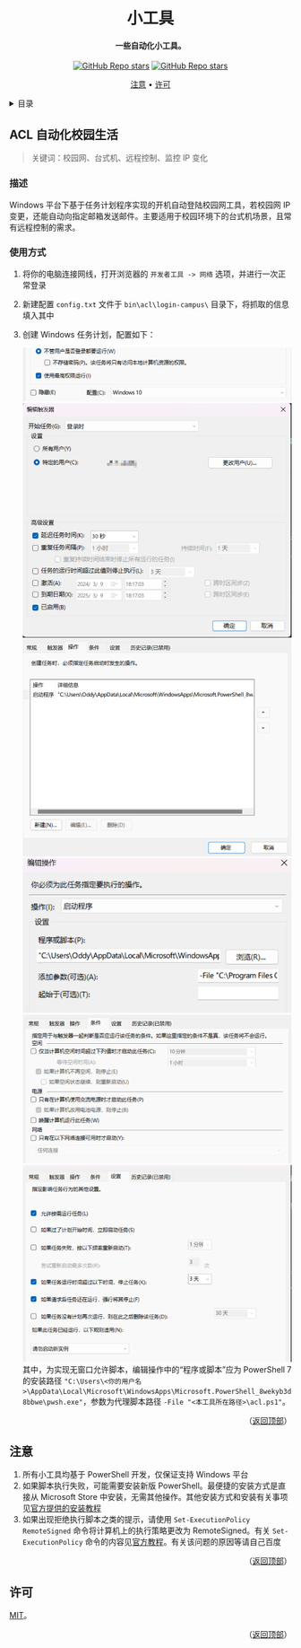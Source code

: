 <!-- Title -->
<a name="readme-top"></a>
<div align="center">
   <h1>小工具</h1>
   <h4>一些自动化小工具。</h4>
   <p>
      <a href="../../stargazers"><img alt="GitHub Repo stars" src="https://img.shields.io/github/stars/Charlott2/small-tools?style=flat"/></a>
      <a href="LICENSE"><img alt="GitHub Repo stars" src="https://img.shields.io/github/license/Charlott2/small-tools"/></a>
   </p>
   <p>
      <a href="#注意">注意</a> •
      <a href="#许可">许可</a>
   </p>
</div>

<!-- Table of Contents -->
<details>
   <summary>目录</summary>
   <ol>
      <li>
         <a href="#acl-自动化校园生活">ACL 自动化校园生活</a>
      </li>
      <li><a href="#注意">注意</a></li>
      <li><a href="#许可">许可</a></li>
   </ol>
</details>

<!-- ACL -->
## ACL 自动化校园生活

> 关键词：校园网、台式机、远程控制、监控 IP 变化

### 描述

Windows 平台下基于任务计划程序实现的开机自动登陆校园网工具，若校园网 IP 变更，还能自动向指定邮箱发送邮件。主要适用于校园环境下的台式机场景，且常有远程控制的需求。

### 使用方式

1. 将你的电脑连接网线，打开浏览器的 `开发者工具 -> 网络` 选项，并进行一次正常登录
2. 新建配置 `config.txt` 文件于 `bin\acl\login-campus\` 目录下，将抓取的信息填入其中
3. 创建 Windows 任务计划，配置如下：

   ![](docs/1.png)
   ![](docs/2.png)
   ![](docs/3.png)
   ![](docs/4.png)
   ![](docs/5.png)
   ![](docs/6.png)
   其中，为实现无窗口允许脚本，编辑操作中的“程序或脚本”应为 PowerShell 7 的安装路径 `"C:\Users\<你的用户名>\AppData\Local\Microsoft\WindowsApps\Microsoft.PowerShell_8wekyb3d8bbwe\pwsh.exe"`，参数为代理脚本路径 `-File "<本工具所在路径>\acl.ps1"`。

<p align="right">（<a href="#readme-top">返回顶部</a>）</p>

## 注意

1. 所有小工具均基于 PowerShell 开发，仅保证支持 Windows 平台
2. 如果脚本执行失败，可能需要安装新版 PowerShell。最便捷的安装方式是直接从 Microsoft Store 中安装，无需其他操作。其他安装方式和安装有关事项见[官方提供的安装教程](https://learn.microsoft.com/zh-cn/powershell/scripting/install/installing-powershell-on-windows?view=powershell-7.3)
3. 如果出现拒绝执行脚本之类的提示，请使用 `Set-ExecutionPolicy RemoteSigned` 命令将计算机上的执行策略更改为 RemoteSigned。有关 `Set-ExecutionPolicy` 命令的内容见[官方教程](https://learn.microsoft.com/zh-cn/powershell/module/microsoft.powershell.security/set-executionpolicy?view=powershell-7.3)。有关该问题的原因等请自己百度

<p align="right">（<a href="#readme-top">返回顶部</a>）</p>

## 许可

[MIT](LICENSE)。

<p align="right">（<a href="#readme-top">返回顶部</a>）</p>
